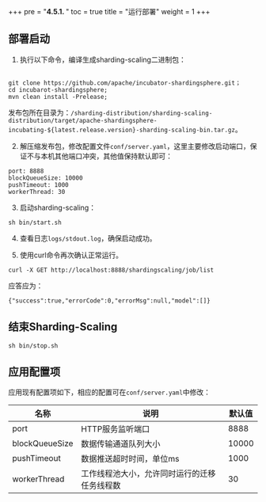 +++
pre = "<b>4.5.1. </b>"
toc = true
title = "运行部署"
weight = 1
+++

## 部署启动

1. 执行以下命令，编译生成sharding-scaling二进制包：

```

git clone https://github.com/apache/incubator-shardingsphere.git；
cd incubarot-shardingsphere;
mvn clean install -Prelease;
```

发布包所在目录为：`/sharding-distribution/sharding-scaling-distribution/target/apache-shardingsphere-incubating-${latest.release.version}-sharding-scaling-bin.tar.gz`。

2. 解压缩发布包，修改配置文件`conf/server.yaml`，这里主要修改启动端口，保证不与本机其他端口冲突，其他值保持默认即可：

```
port: 8888
blockQueueSize: 10000
pushTimeout: 1000
workerThread: 30
```

3. 启动sharding-scaling：

```
sh bin/start.sh
```

4. 查看日志`logs/stdout.log`，确保启动成功。

5. 使用curl命令再次确认正常运行。

```
curl -X GET http://localhost:8888/shardingscaling/job/list
```

应答应为：

```
{"success":true,"errorCode":0,"errorMsg":null,"model":[]}
```

## 结束Sharding-Scaling
   
 ```
 sh bin/stop.sh
 ```
 
## 应用配置项
 
应用现有配置项如下，相应的配置可在`conf/server.yaml`中修改：

| 名称           | 说明                                         | 默认值 |
| -------------- | -------------------------------------------- | ------ |
| port           | HTTP服务监听端口                             | 8888   |
| blockQueueSize | 数据传输通道队列大小                         | 10000  |
| pushTimeout    | 数据推送超时时间，单位ms                     | 1000   |
| workerThread   | 工作线程池大小，允许同时运行的迁移任务线程数 | 30     |
 
